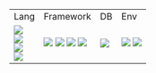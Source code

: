 <table>
  <!-- ヘッダ -->
  <tr>
    <td>Lang</td>
    <td>Framework</td>
    <td>DB</td>
    <td>Env</td>
  </tr>
  <!-- ボディ -->
  <tr>
    <td>
      <img src="https://img.shields.io/badge/Java-blue-ver21">
      <br>
      <img src="https://img.shields.io/badge/-HTML-E34F26.svg?logo=html5">
      <br>
      <img src="https://img.shields.io/badge/-CSS-1572B6.svg?logo=css3">
      <br>
      <img src="https://img.shields.io/badge/-JavaScript-F7DF1E.svg?logo=javascript">
    </td>
    <td>
      <img src="https://img.shields.io/badge/-Spring-6DB33F.svg?logo=spring">
      <img src="https://img.shields.io/badge/-Spring_Boot-6DB33F.svg?logo=springboot">
      <img src="https://img.shields.io/badge/-Spring_Security-6DB33F.svg?logo=springsecurity">
      <img src="https://img.shields.io/badge/-Bootstrap-7952B3.svg?logo=bootstrap">
    </td>
    <td>
      <img src="https://img.shields.io/badge/-PostgreSQL-517A9E.svg?logo=postgresql">
    </td>
    <td>
      <img src="https://img.shields.io/badge/-Eclipse_IDE-2C2255.svg?logo=eclipseide">
      <img src="https://img.shields.io/badge/-Windows_11-0078D4.svg?logo=windows11">
    </td>
  </tr>


